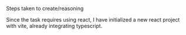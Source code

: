 Steps taken to create/reasoning

Since the task requires using react, I have initialized a new react project with vite, already integrating typescript.

